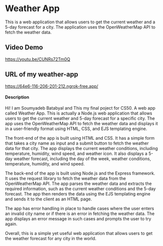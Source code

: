 
# Weather App

This is a web application that allows users to get the current weather and a 5-day forecast for a city. The application uses the OpenWeatherMap API to fetch the weather data.




## Video Demo

https://youtu.be/CUNRs72Tm0Q


## URL of my weather-app

https://64e6-116-206-201-212.ngrok-free.app/


#### Description

Hi! I am Soumyadeb Batabyal and This my final poject for CS50. A web app called Weather App. This is actually a Node.js web application that allows users to get the current weather and 5-day forecast for a specific city. The app uses the OpenWeatherMap API to fetch the weather data and displays it in a user-friendly format using HTML, CSS, and EJS templating engine.

The front-end of the app is built using HTML and CSS. It has a simple form that takes a city name as input and a submit button to fetch the weather data for that city. The app displays the current weather conditions, including temperature, humidity, wind speed, and weather icon. It also displays a 5-day weather forecast, including the day of the week, weather conditions, temperature, humidity, and wind speed.

The back-end of the app is built using Node.js and the Express framework. It uses the request library to fetch the weather data from the OpenWeatherMap API. The app parses the weather data and extracts the required information, such as the current weather conditions and the 5-day forecast. The app then renders the data using the EJS templating engine and sends it to the client as an HTML page.

The app has error handling in place to handle cases where the user enters an invalid city name or if there is an error in fetching the weather data. The app displays an error message in such cases and prompts the user to try again.

Overall, this is a simple yet useful web application that allows users to get the weather forecast for any city in the world.

